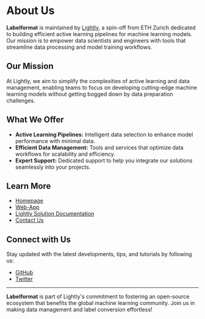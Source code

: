 # About Us

**Labelformat** is maintained by [Lightly](https://www.lightly.ai), a spin-off from ETH Zurich dedicated to building efficient active learning pipelines for machine learning models. Our mission is to empower data scientists and engineers with tools that streamline data processing and model training workflows.

## Our Mission

At Lightly, we aim to simplify the complexities of active learning and data management, enabling teams to focus on developing cutting-edge machine learning models without getting bogged down by data preparation challenges.

## What We Offer

- **Active Learning Pipelines:** Intelligent data selection to enhance model performance with minimal data.
- **Efficient Data Management:** Tools and services that optimize data workflows for scalability and efficiency.
- **Expert Support:** Dedicated support to help you integrate our solutions seamlessly into your projects.

## Learn More

- [Homepage](https://www.lightly.ai)
- [Web-App](https://app.lightly.ai)
- [Lightly Solution Documentation](https://docs.lightly.ai/)
- [Contact Us](https://www.lightly.ai/contact)

## Connect with Us

Stay updated with the latest developments, tips, and tutorials by following us:

- [GitHub](https://github.com/lightly-ai)
- [Twitter](https://x.com/LightlyAI)

---

**Labelformat** is part of Lightly's commitment to fostering an open-source ecosystem that benefits the global machine learning community. Join us in making data management and label conversion effortless!